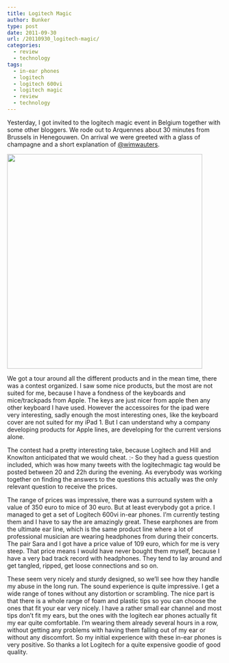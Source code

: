 ```yaml
---
title: Logitech Magic
author: Bunker
type: post
date: 2011-09-30
url: /20110930_logitech-magic/
categories:
  - review
  - technology
tags:
  - in-ear phones
  - logitech
  - logitech 600vi
  - logitech magic
  - review
  - technology
---
```

Yesterday, I got invited to the logitech magic event in Belgium together with some other bloggers. We rode out to Arquennes about 30 minutes from Brussels in Henegouwen. On arrival we were greeted with a glass of champagne and a short explanation of <a href="http://www.twitter.com/wim_wauters" title="Wim Wauters, on Twitter" rel="contact met">@wimwauters</a>.

[<img src="http://www.achter.be/wp-content/uploads/2011/09/ultimate-ears-600vi-noise-isolating-headset-glamour-images.png" alt="" title="ultimate-ears-600vi-noise-isolating-headset-glamour-images" width="455" height="500" class="aligncenter size-full wp-image-178" />][1]

We got a tour around all the different products and in the mean time, there was a contest organized. I saw some nice products, but the most are not suited for me, because I have a fondness of the keyboards and mice/trackpads from Apple. The keys are just nicer from apple then any other keyboard I have used. However the accessoires for the ipad were very interesting, sadly enough the most interesting ones, like the keyboard cover are not suited for my iPad 1. But I can understand why a company developing products for Apple lines, are developing for the current versions alone.

The contest had a pretty interesting take, because Logitech and Hill and Knowlton anticipated that we would cheat.  <img src="http://www.achter.be/wp-includes/images/smilies/simple-smile.png" alt=":-)" class="wp-smiley" style="height: 1em; max-height: 1em;" />So they had a guess question included, which was how many tweets with the logitechmagic tag would be posted between 20 and 22h during the evening. As everybody was working together on finding the answers to the questions this actually was the only relevant question to receive the prices.

The range of prices was impressive, there was a surround system with a value of 350 euro to mice of 30 euro. But at least everybody got a price. I managed to get a set of Logitech 600vi in-ear phones. I&#8217;m currently testing them and I have to say the are amazingly great. These earphones are from the ultimate ear line, which is the same product line where a lot of professional musician are wearing headphones from during their concerts. The pair Sara and I got have a price value of 109 euro, which for me is very steep. That price means I would have never bought them myself, because I have a very bad track record with headphones. They tend to lay around and get tangled, ripped, get loose connections and so on.

These seem very nicely and sturdy designed, so we&#8217;ll see how they handle my abuse in the long run. The sound experience is quite impressive. I get a wide range of tones without any distortion or scrambling. The nice part is that there is a whole range of foam and plastic tips so you can choose the ones that fit your ear very nicely. I have a rather small ear channel and most tips don&#8217;t fit my ears, but the ones with the logitech ear phones actually fit my ear quite comfortable. I&#8217;m wearing them already several hours in a row, without getting any problems with having them falling out of my ear or without any discomfort. So my initial experience with these in-ear phones is very positive. So thanks a lot Logitech for a quite expensive goodie of good quality.

 [1]: http://www.achter.be/wp-content/uploads/2011/09/ultimate-ears-600vi-noise-isolating-headset-glamour-images.png